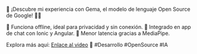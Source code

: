 🚀 ¡Descubre mi experiencia con Gema, el modelo de lenguaje Open Source de Google! 🧑‍💻

🔹 Funciona offline, ideal para privacidad y sin conexión.
🔹 Integrado en app de chat con Ionic y Angular.
🔹 Menor latencia gracias a MediaPipe.

Explora más aquí: [Enlace al video](https://youtu.be/XTvV3m1ncPQ) 🌟 #Desarrollo #OpenSource #IA